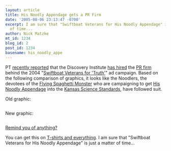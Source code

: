 ```yaml
---
layout: article
title: His Noodly Appendage gets a PR Firm
date: '2005-08-06 23:13:47 -0700'
excerpt: I am sure that "Swiftboat Veterans for His Noodly Appendage" is just a matter
  of time...
author: Nick Matzke
mt_id: 1234
blog_id: 2
post_id: 1234
basename: his_noodly_appe
---
```

PT [recently reported](http://www.pandasthumb.org/archives/2005/08/the_discovery_i.html) that the Discovery Institute [has hired](http://www.pandasthumb.org/archives/2005/08/the_discovery_i.html) the [PR firm](http://www.sourcewatch.org/index.php?title=Creative_Response_Concepts) behind the 2004 "[Swiftboat Veterans for 'Truth'](http://www.swiftvets.com/)" ad campaign.  Based on the following comparison of graphics, it looks like the Noodlers, the devotees of the [Flying Spaghetti Monster](http://www.venganza.org/) who are campaigning to get [His Noodly Appendage](http://www.venganza.org/) into the [Kansas Science Standards](http://www.kcfs.org/), have followed suit.

Old graphic:

<img src="http://www.pandasthumb.org/archives/images/him2.jpg" alt="" />

New graphic:

<a href="http://www.venganza.org/touched.htm"><img src="http://www.pandasthumb.org/archives/images/His_noodly_appendage_new.jpg" alt="" /></a>

[Remind you of anything?](http://www.ncseweb.org/resources/articles/8325_evolving_banners_at_the_discov_8_29_2002.asp)

You can get this on [T-shirts and everything](http://www.cafepress.com/venganza/750239). I am sure that "Swiftboat Veterans for His Noodly Appendage" is just a matter of time...
